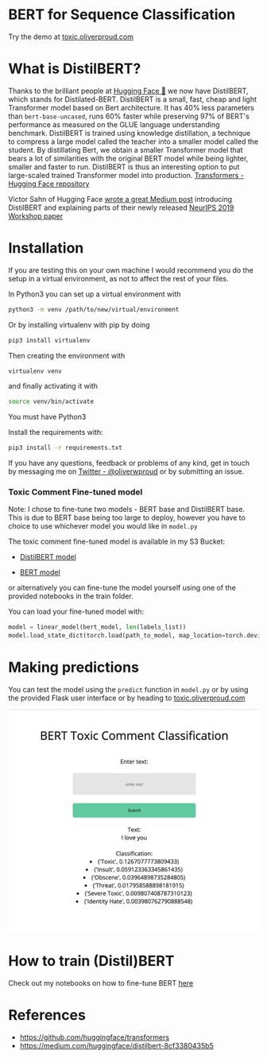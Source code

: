 # BERT for Sequence Classification

Try the demo at [toxic.oliverproud.com](https://toxic.oliverproud.com)

# What is DistilBERT?

Thanks to the brilliant people at [Hugging Face 🤗](https://huggingface.co/) we now have DistilBERT, which stands for Distilated-BERT. DistilBERT is a small, fast, cheap and light Transformer model based on Bert architecture. It has 40% less parameters than `bert-base-uncased`, runs 60% faster while preserving 97% of BERT's performance as measured on the GLUE language understanding benchmark. DistilBERT is trained using knowledge distillation, a technique to compress a large model called the teacher into a smaller model called the student. By distillating Bert, we obtain a smaller Transformer model that bears a lot of similarities with the original BERT model while being lighter, smaller and faster to run. DistilBERT is thus an interesting option to put large-scaled trained Transformer model into production. [Transformers - Hugging Face repository](https://github.com/huggingface/transformers)

Victor Sahn of Hugging Face [wrote a great Medium post](https://medium.com/huggingface/distilbert-8cf3380435b5) introducing DistilBERT and explaining parts of their newly released [NeurIPS 2019 Workshop paper](https://arxiv.org/abs/1910.01108)

# Installation

If you are testing this on your own machine I would recommend you do the setup in a virtual environment, as not to affect the rest of your files. 

In Python3 you can set up a virtual environment with 

```bash
python3 -m venv /path/to/new/virtual/environment
```

Or by installing virtualenv with pip by doing 
```bash
pip3 install virtualenv
```
Then creating the environment with 
```bash
virtualenv venv
```
and finally activating it with
```bash
source venv/bin/activate
```

You must have Python3

Install the requirements with:
```bash
pip3 install -r requirements.txt
```

If you have any questions, feedback or problems of any kind, get in touch by messaging me on [Twitter - @oliverwproud](https://twitter.com/oliverwproud) or by submitting an issue.

### Toxic Comment Fine-tuned model 

Note: I chose to fine-tune two models - BERT base and DistilBERT base. This is due to BERT base being too large to deploy, however you have to choice to use whichever model you would like in `model.py`

The toxic comment fine-tuned model is available in my S3 Bucket: 

- [DistilBERT model](https://toxic-model.s3.eu-west-2.amazonaws.com/distil_toxic_model.pt)

- [BERT model](https://toxic-model.s3.eu-west-2.amazonaws.com/toxic_model.pt)

 or alternatively you can fine-tune the model yourself using one of the provided notebooks in the train folder.

You can load your fine-tuned model with:

```python
model = linear_model(bert_model, len(labels_list))
model.load_state_dict(torch.load(path_to_model, map_location=torch.device('cpu')))
```

# Making predictions

You can test the model using the `predict` function in `model.py` or by using the provided Flask user interface or by heading to [toxic.oliverproud.com](https://toxic.oliverproud.com)

![demo](static/images/demo.png)

# How to train (Distil)BERT

Check out my notebooks on how to fine-tune BERT [here](https://github.com/oliverproud/bert-sequence-classification/tree/master/train_notebooks)

# References 

- <https://github.com/huggingface/transformers>
- <https://medium.com/huggingface/distilbert-8cf3380435b5>
